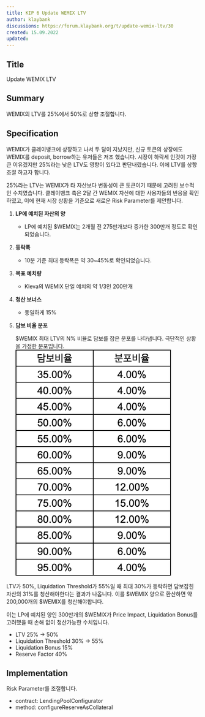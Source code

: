 ```yaml
---
title: KIP 6 Update WEMIX LTV
author: klaybank
discussions: https://forum.klaybank.org/t/update-wemix-ltv/30
created: 15.09.2022
updated: 
---
```


## Title

Update WEMIX LTV

## Summary

WEMIX의 LTV를 25%에서 50%로 상향 조절합니다.

## Specification

WEMIX가 클레이뱅크에 상장하고 나서 두 달이 지났지만, 신규 토큰의 상장에도 WEMIX를 deposit, borrow하는 유저들은 저조 했습니다. 시장이 하락세 인것이 가장 큰 이유겠지만 25%라는 낮은 LTV도 영향이 있다고 판단내렸습니다. 이에 LTV를 상향조절 하고자 합니다.

25%라는 LTV는 WEMIX가 타 자산보다 변동성이 큰 토큰이기 때문에 고려된 보수적인 수치였습니다. 클레이뱅크 측은 2달 간 WEMIX 자산에 대한 사용자들의 반응을 확인하였고, 이에 현재 시장 상황을 기준으로 새로운 Risk Parameter를 제안합니다.

1. **LP에 예치된 자산의 양**
    - LP에 예치된 $WEMIX는 2개월 전 275만개보다 증가한 300만개 정도로 확인되었습니다.
2. **등락폭**
    - 10분 기준 최대 등락폭은 약 30~45%로 확인되었습니다.
3. **목표 예치량**
    - Kleva의 WEMIX 단일 예치의 약 1/3인 200만개
4. **청산 보너스**
    - 동일하게 15%
5. **담보 비율 분포**

   $WEMIX 최대 LTV의 N% 비율로 담보를 잡은 분포를 나타냅니다. 극단적인 상황을 가정한 분포입니다.
   ![collateral_ratio](../images/proposal-6/collateral_ratio.png)



LTV가 50%, Liquidation Threshold가 55%일 때 최대 30%가 등락하면 담보잡힌 자산의 31%를 청산해야한다는 결과가 나옵니다. 이를 $WEMIX 양으로 환산하면 약 200,000개의 $WEMIX를 청산해야합니다.

이는 LP에 예치된 양인 300만개의 $WEMIX가 Price Impact, Liquidation Bonus를 고려했을 때 손해 없이 청산가능한 수치입니다.

- LTV 25% → 50%
- Liquidation Threshold 30% → 55%
- Liquidation Bonus 15%
- Reserve Factor 40%

## Implementation

Risk Parameter를 조절합니다.

- contract: LendingPoolConfigurator
- method: configureReserveAsCollateral
